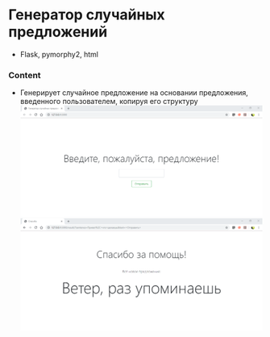 # Генератор случайных предложений

* Flask, pymorphy2, html

### Content
* Генерирует случайное предложение на основании предложения, введенного пользователем, копируя его структуру
![Image alt](https://github.com/AnnaZhuravleva/HSE/blob/master/course%202/pymorphy/1.png)
![Image alt](https://github.com/AnnaZhuravleva/HSE/blob/master/course%202/pymorphy/2.png)
